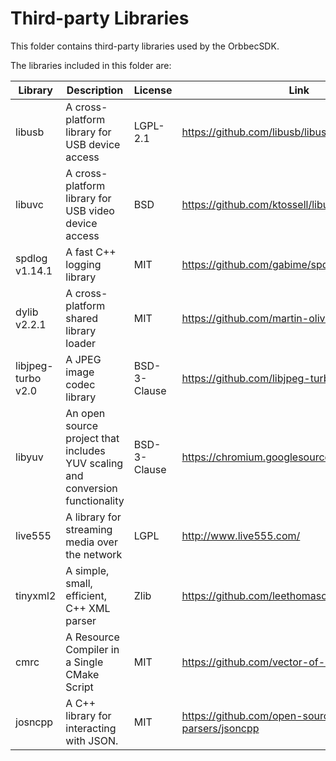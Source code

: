 # Third-party Libraries

This folder contains third-party libraries used by the OrbbecSDK.

The libraries included in this folder are:

| Library        | Description                                                                   | License      | Link                                              |
| -------------- | ----------------------------------------------------------------------------- | ------------ | ------------------------------------------------- |
| libusb         | A cross-platform library for USB device access                                | LGPL-2.1     | <https://github.com/libusb/libusb>                |
| libuvc         | A cross-platform library for USB video device access                          | BSD          | <https://github.com/ktossell/libuvc>              |
| spdlog v1.14.1 | A fast C++ logging library                                                    | MIT          | <https://github.com/gabime/spdlog>                |
| dylib v2.2.1   | A cross-platform shared library loader                                        | MIT          | <https://github.com/martin-olivier/dylib>         |
| libjpeg-turbo v2.0   | A JPEG image codec library         | BSD-3-Clause | <https://github.com/libjpeg-turbo/libjpeg-turbo>  |
| libyuv         | An open source project that includes YUV scaling and conversion functionality | BSD-3-Clause | <https://chromium.googlesource.com/libyuv/libyuv> |
| live555        | A library for streaming media over the network                                | LGPL         | <http://www.live555.com/>                           |
| tinyxml2       | A simple, small, efficient, C++ XML parser                                    | Zlib         | <https://github.com/leethomason/tinyxml2>           |
| cmrc           | A Resource Compiler in a Single CMake Script                                  | MIT          | <https://github.com/vector-of-bool/cmrc>          |
| josncpp        | A C++ library for interacting with JSON.                                      | MIT          | <https://github.com/open-source-parsers/jsoncpp>   |